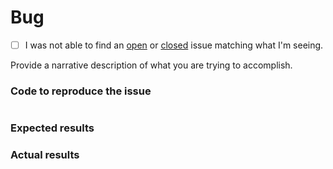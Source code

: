 # Bug
 - [ ] I was not able to find an [open](https://github.com/finalgene/docker-hub-composer/issues?q=is%3Aopen) or [closed](https://github.com/finalgene/docker-hub-composer/issues?q=is%3Aclosed) issue matching what I'm seeing.

Provide a narrative description of what you are trying to accomplish.

### Code to reproduce the issue

<!-- Please provide the minimum code necessary to recreate the issue -->

```php
```

### Expected results

<!-- What do you think should have happened? -->

### Actual results

<!-- What did you actually observe? -->

